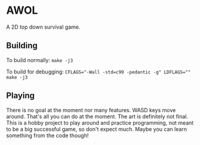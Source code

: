# AWOL

A 2D top down survival game.

## Building

To build normally:
`make -j3`

To build for debugging:
`CFLAGS="-Wall -std=c99 -pedantic -g" LDFLAGS="" make -j3`

## Playing

There is no goal at the moment nor many features. WASD keys move around.
That's all you can do at the moment. The art is definitely not final. This is
a hobby project to play around and practice programming, not meant to be a big
successful game, so don't expect much. Maybe you can learn something from the
code though!
